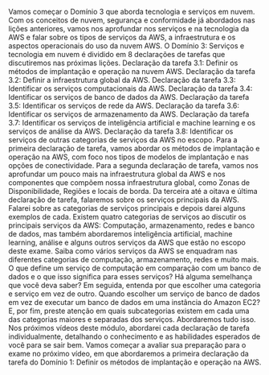 Vamos começar o Domínio 3 que aborda tecnologia e serviços em nuvem. Com os conceitos de nuvem, segurança e conformidade já abordados nas lições anteriores, vamos nos aprofundar nos serviços e na tecnologia da AWS e falar sobre os tipos de serviços da AWS, a infraestrutura e os aspectos operacionais do uso da nuvem AWS. O Domínio 3: Serviços e tecnologia em nuvem é dividido em 8 declarações de tarefas que discutiremos nas próximas lições. Declaração da tarefa 3.1: Definir os métodos de implantação e operação na nuvem AWS. Declaração da tarefa 3.2: Definir a infraestrutura global da AWS. Declaração da tarefa 3.3: Identificar os serviços computacionais da AWS. Declaração da tarefa 3.4: Identificar os serviços de banco de dados da AWS. Declaração da tarefa 3.5: Identificar os serviços de rede da AWS. Declaração da tarefa 3.6: Identificar os serviços de armazenamento da AWS. Declaração da tarefa 3.7: Identificar os serviços de inteligência artificial e machine learning e os serviços de análise da AWS. Declaração da tarefa 3.8: Identificar os serviços de outras categorias de serviços da AWS no escopo. Para a primeira declaração de tarefa, vamos abordar os métodos de implantação e operação na AWS, com foco nos tipos de modelos de implantação e nas opções de conectividade. Para a segunda declaração de tarefa, vamos nos aprofundar um pouco mais na infraestrutura global da AWS e nos componentes que compõem nossa infraestrutura global, como Zonas de Disponibilidade, Regiões e locais de borda. Da terceira até a oitava e última declaração de tarefa, falaremos sobre os serviços principais da AWS. Falarei sobre as categorias de serviços principais e depois darei alguns exemplos de cada. Existem quatro categorias de serviços ao discutir os principais serviços da AWS: Computação, armazenamento, redes e banco de dados, mas também abordaremos inteligência artificial, machine learning, análise e alguns outros serviços da AWS que estão no escopo deste exame. Saiba como vários serviços da AWS se enquadram nas diferentes categorias de computação, armazenamento, redes e muito mais. O que define um serviço de computação em comparação com um banco de dados e o que isso significa para esses serviços? Há alguma semelhança que você deva saber? Em seguida, entenda por que escolher uma categoria e serviço em vez de outro. Quando escolher um serviço de banco de dados em vez de executar um banco de dados em uma instância do Amazon EC2? E, por fim, preste atenção em quais subcategorias existem em cada uma das categorias maiores e separadas dos serviços. Abordaremos tudo isso. Nos próximos vídeos deste módulo, abordarei cada declaração de tarefa individualmente, detalhando o conhecimento e as habilidades esperados de você para se sair bem. Vamos começar a avaliar sua preparação para o exame no próximo vídeo, em que abordaremos a primeira declaração da tarefa do Domínio 1: Definir os métodos de implantação e operação na AWS.